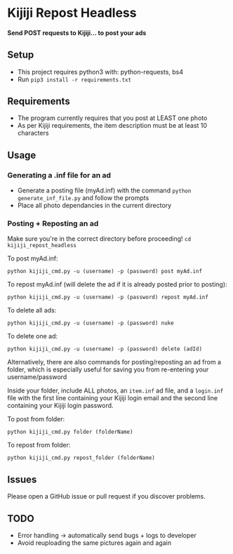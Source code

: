 # Kijiji Repost Headless

#### Send  POST requests to Kijiji... to post your ads

## Setup
- This project requires python3 with: python-requests, bs4
- Run `pip3 install -r requirements.txt`

## Requirements
- The program currently requires that you post at LEAST one photo
- As per Kijiji requirements, the item description must be at least 10 characters

## Usage

### Generating a .inf file for an ad
- Generate a posting file (myAd.inf) with the command `python generate_inf_file.py` and follow the prompts
- Place all photo dependancies in the current directory

### Posting + Reposting an ad
Make sure you're in the correct directory before proceeding!
`cd kijiji_repost_headless`

To post myAd.inf:

`python kijiji_cmd.py -u (username) -p (password) post myAd.inf`

To repost myAd.inf (will delete the ad if it is already posted prior to posting):

`python kijiji_cmd.py -u (username) -p (password) repost myAd.inf`

To delete all ads:

`python kijiji_cmd.py -u (username) -p (password) nuke`

To delete one ad:

`python kijiji_cmd.py -u (username) -p (password) delete (adId)`

Alternatively, there are also commands for posting/reposting an ad from a folder, which is especially useful for saving you from re-entering your username/password 

Inside your folder, include ALL photos, an `item.inf` ad file, and a `login.inf` file with the first line containing your Kijiji login email and the second line containing your Kijiji login password.

To post from folder:

`python kijiji_cmd.py folder (folderName)`

To repost from folder:

`python kijiji_cmd.py repost_folder (folderName)`

## Issues
Please open a GitHub issue or pull request if you discover problems.

## TODO
- Error handling -> automatically send bugs + logs to developer
- Avoid reuploading the same pictures again and again

